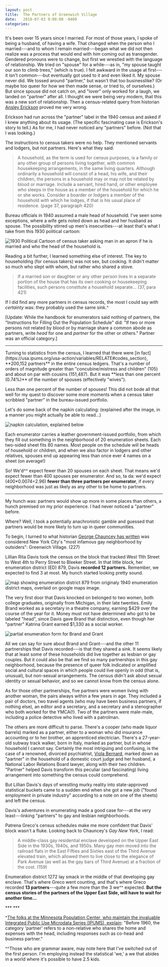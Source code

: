 ```yaml
---
layout: post
title:  The Partners of Greenwich Village
date:   2018-07-03 9:00:00 -0400
categories:
---
```



It's been over 15 years since I married. For most of those years, I spoke of being a husband, of having a wife. That changed when the person who I married---and to whom I remain married---began what we did not then realize was a process that would end with *him* coming out as transgender. Gendered pronouns were to change, but first we wrestled with the language of relationship. We tried on "spouse" for a while---as in, "my spouse taught our son to climb trees," (which is true). I felt awkward in the usage at first---it isn't common---but eventually got used to it and even liked it. My spouse never did. We tossed around "partner," but wasn't that too businesslike? (Or maybe too queer for how we then made sense, or tried to, of ourselves.) But since spouse did not catch on, and "lover" only worked for a laugh, we landed on "partner" after all. I thought we were being very modern, that this was a new sort of relationship. Then a census-related query from historian [Ansley Erickson](http://www.tc.columbia.edu/faculty/ate11/) proved me very wrong.

Erickson had run across the "partner" label in the 1940 census and asked if I knew anything about its usage. (The specific fascinating case is Erickson's story to tell.) As for me, I had never noticed any "partners" before. (Not that I was looking.)

The instructions to census takers were no help. They mentioned servants and lodgers, but not partners.  Here's what they said:
>A household, as the term is used for census purposes, is a family or any other group of persons living together, with common housekeeping arrangements, in the same living quarters. Although ordinarily a household will consist of a head, his wife, and their children, the persons in a household may or may not be related by blood or marriage. Include a servant, hired hand, or other employee who sleeps in the house as a member of the household for which he or she works. Consider a boarder or lodgers a member of the household with which he lodges, if that is his usual place of residence. (page 37, paragraph 420)

Bureau officials in 1940 assumed a male head of household. I've seen some exceptions, where a wife gets noted down as head and her husband as spouse. The possibility stirred up men's insecurities---at least that's what I take from this 1930 political cartoon:

![1930 Political Cartoon of census taker asking man in an apron if he is married and who the head of the household is.](/images/1930_head_household_cartoon.jpg)
<!---Clipping from *Pittsburgh Press* on 21 March 1930 attached to J.E. Routley, Supervisor, 14th of PA to Acting Director Joseph Hill, 21 March 1930 in Entry 215, “Publicity Materials File of the Statistical Research Division” Box 231 Folder: “E-2 Experiences of 1930 Census Supervisors and Enumerators. Criticisms of Census, Etc.” --->

Reading a bit further, I learned something else of interest. The key to householding (for census takers) was not sex, but cooking. It didn't matter so much who slept with whom, but rather who shared a stove.

>If a married son or daughter or any other person lives in a separate portion of the house that has its own cooking or housekeeping facilities, such persons constitute a household separate... (37, para 421)

If I did find any more partners in census records, the most I could say *with certainty* was: they probably used the same sink.^

[Update: While the handbook for enumerators said nothing of partners, the "Instructions for Filling Out the Population Schedule" did: "If two or more persons not related by blood or by marriage share a common abode as partners, write *head* for one and *partner* for the other or others." Partner was an official category.]

<!--- The above quote is from the back of the "Illustrative Example of Completed Population Schedule" for Alaska. Must check it against quote for continental census and also look at the imagined partners there... -->
<!--- Further confirmation. Found in instructions to field supervisors: "The use of the term 'partner' to specify a second or subsequent unrelated member of the household who is *not* a lodger." on page 4 of Shryock's copy of instructions to be used in morning of second day of "Regional Training Conference for Field Supervisory Personnel" notes dated 21 February 1940 in Folder 7, Box 4, Entry P 15, “Census Planning and Management Files, 1940-1963,” RG 29 NARA I.--->


***
<p></p>
Turning to statistics from the census, I learned that there were [in fact](https://usa.ipums.org/usa-action/variables/RELATE#codes_section), **200,152 partners** in the entire census ledgers. That's a number of orders of magnitude greater than "concubine/mistress and children" (105) and about on par with cousins (151,487). But it was **less than one percent (0.74%)** of the number of spouses (effectively "wives").
<!-- All figures derived from the IPUMS variable description for "relate" and the sample "1940 Complete Count"-- see here: https://usa.ipums.org/usa-action/variables/RELATE#codes_section -->

Less than one percent of the number of spouses! This did not bode all that well for my quest to discover some more moments when a census taker scribbled "partner" in the bureau-issued portfolio.

Let's do some back of the napkin calculating: (explained after the image, in a manner you might actually be able to read...)

![napkin calculation, explained below](/images/1940-partner-back-o-napkin.jpg)

Each enumerator carries a leather government-issued portfolio, from which they fill out something in the neighborhood of 20 enumeration sheets. Each two-sided sheet fits 80 names.  Most people on the schedule will be heads of household or children, and when we also factor in lodgers and other relatives, spouses end up appearing less than once ever 4 names on a sheet (on average!)

So! We'd^^ expect fewer than 20 spouses on each sheet. That means we'd expect fewer than 400 spouses per enumerator. And so, ta da: we'd expect (400*0.0074=2.96) **fewer than three partners per enumerator**, if every neighborhood was just as likely as any other to be home to partners.

***
<p></p>

My hunch was: partners would show up more in some places than others, a hunch premised on my prior experience. I had never noticed a "partner" before.

Where? Well, I took a potentially anachronistic gamble and guessed that partners would be more likely to turn up in queer communities.

To begin, I turned to what historian [George Chauncey has written](https://www.amazon.com/Gay-New-York-Culture-1890-1940/dp/0465026214) was considered New York City's "most infamous gay neighborhood by outsiders": Greenwich Village. (227)

<!---George Chauncey: "Gay male residential and commercial enclaves developed in the Bowery, Greenwich Village, Times Square, and Harlem in large part because they were the city's major centers of furnished-room housing for single men. Lesbian enclaves developed for similar reasons in the 1920s in Harlem and the Village, then the city's two primary centers of housing for single women." (136)
on importance of apartments: "Such privacy allowed men to bring gay friends home and allowed couples to live together." (158-159)
"A middle-class gay residential enclave developed on the Upper East Side in the 1930s, 1940s, and 1950s. Many gay men moved into the railroad flats in the East Fifties and Sixties east of the Third Avenue elevated train, which allowed them to live close to the elegance of Park Avenue (as well as the gay bars of Third Avenue) at a fraction of the cost. At the same time, a less wealthy gay enclave developed in the Forties west of Eighth Avenue, as large groups of poorer gay men, often youths, crowded into flats in the old tenements of Hell's Kitchen."(159)
"If the Village was considered the city's most infamous gay neighborhood by outsiders, many gay men themselves regarded Harlem as the most exciting center of gay life. In a segregated city, it was the *only* place where black gay men could congregate in commercial establishments, and they were centrally involved in many of the currents of Harlem culture, from the creative literary circles that constituted the Harlem Renaissance to the blues clubs and basements speakeasies where the poorest of Harlem's residents gathered."(227)

"New York's first substantial lesbian enclaves developed in the Village and Harlem at the same time gay male enclaves did."(228)

"Eugene O'Neill's companions in the Village and Provincetown included the noted gay painters Charles Demuth and Marsden Hartley, and, according to O'Neill's biographer Louis Sheaffer, the playwright based Charles Marsden, the effete, implicitly homosexual character in *Strange Interlude*, on them. Margaret Anderson and her masculinely attired lover, Jane Heap, published the influential *Little Review* from the Village, gathering gay and nongay writers around them." --->

Lillian Rita Davis took the census on the block that tracked West 11th Street to West 4th to Perry Street to Bleeker Street. In that little block, her enumeration district (ED) 879, Davis **recorded 12 partners.** Remember, we expected to find 3 at most. My hunch started looking pretty sound.

![map showing enumeration district 879 from originaly 1940 enumeration district maps, overlaid on google maps image.](/images/1940_ED_Greenwich_Village_overlay.jpg)

The very first door that Davis knocked on belonged to two women, both college graduates, originally from Michigan, in their late twenties. Emily Brand worked as a secretary in a theatre company, earning $429 over the course of the year for it. Money must not have determined who got to be labeled "head", since Davis gave Brand that distinction, even though her "partner" Katrina Grant earned $1,330 as a social worker.

![partial enumeration form for Brand and Grant](/images/1940_ED_879_partners.jpg)  

All we can say for sure about Brand and Grant---and the other 11 partnerships that Davis recorded---is that they shared a sink. It seems likely that at least some of these households did live together as lesbian or gay couples. But it could also be that we find so many partnerships in this gay neighborhood, because the presence of queer folk indicated or amplified social and cultural spaces in which people could live openly in odd (that is, unusual), but non-sexual arrangements. The census didn't ask about sexual identity or sexual behavior, and so we cannot know from the census alone.

As for those other partnerships, five partners were women living with another woman, the pairs always within a few years in age. They included a pair of doctors, two travel agents (who may have been business partners, if nothing else), an editor and a secretary, and a secretary and a stenographer who both worked for the YMCA(!). Two of the partners were male-male, including a police detective who lived with a patrolman.

The others are more difficult to parse. There's a cooper (who made liquor barrels) marked as a partner, either to a woman who did insurance accounting or to her brother, an apprenticed electrician. There's a 27-year-old subway track walker, born in Italy, marked as partner, but in whose household I cannot say. Certainly the most intriguing and confusing, is the case of a renowned, divorced psychiatrist, [Viola Bernard](http://www.columbia.edu/cu/lweb/archival/collections/ldpd_5420220/), marked down as "partner" in the household of a domestic court judge and her husband, a National Labor Relations Board lawyer, along with their two children. "Partner" helped Davis transform this peculiar (and fascinating) living arrangement into something the census could comprehend.

But Lillian Davis's days of wrestling murky reality into state-approved statistical buckets came to a sudden end when she got a new job ("found employment in private industry" according to a note on one of the sheets) and left the census.
<!--- This according to a note scrawled on ED 31-879, sheet 62B--->
<!---
other partners: at 270 West 11th, three partnerships in a row
-same-sex women: (35&38, college grads, both travel agents--so maybe business parnters too?) (27&27, college grad and one-year college, YMCA secretary and stenographer) (25&26, 2 years and 3 years college, secretary banking and editor publishing) (44&42, high school grads, secretary for liquor company and municipal stenographer) (50&50, each one year of college, both physicians one in general practice and one in bacteriology---the bacteriologist is of some repute: Adele Sheplar)
-same-sex men: (26&25, college grad and 1-year college, insurance salesman and newspaper promoter) (35&34, one-year high school and 3 college, police dept detective and patrolman!!)
-unclear: (listed as partner, in household where head is a 28yo woman living with 25yo brother; partner is 27--she is insurance bookkeeper, brother is apprentice electrician and partner is cooper in "liquors"--not entirely clear if partner actually belongs to this household); ( 270 male partner from Italy has 5y elementary education and is trackwalker for IRT subway--OR: at 270 W 4th, not clear who partner is) (viola bernard is 32yo divorced college grad and doctor at psychiatric institute, marked as parter, living with head who is 34yo NLRB lawyer and his 36yo wife who is domestic court judge (Shad and Justine Polier), along with their son, an adopted daughter, and a maid -- what a household!) (36 y/o ladieswear clerk with a year of high school -- the final "partner" may not be propertly labeled or coded---it's unclear who the head is...)
--->

Davis's adventures in enumerating made a good case for---at the very least---linking "partners" to gay and lesbian neighborhoods.

Patrena Greco's census schedules make me more confident that Davis' block wasn't a fluke. Looking back to Chauncey's *Gay New York*, I read:
>A middle-class gay residential enclave developed on the Upper East Side in the 1930s, 1940s, and 1950s. Many gay men moved into the railroad flats in the East Fifties and Sixties east of the Third Avenue elevated train, which allowed them to live close to the elegance of Park Avenue (as well as the gay bars of Third Avenue) at a fraction of the cost. (159)

Enumeration district 1272 lay smack in the middle of that developing gay enclave. That's where Greco went counting, and that's where Greco recorded **13 partners**---quite a few more than the 3 we^^ expected. **But the census stories of the partners of the Upper East Side, will have to wait for another time...**

<P> </P>
<P>  </P>
***
***

^[The folks at the Minnesota Population Center, who maintain the invaluable Integrated Public Use Microdata Series (IPUMS), explain](https://usa.ipums.org/usa-action/variables/RELATE#comparability_section): "Before 1960, the category 'partner' refers to a non-relative who shares the home and expenses with the head, including responses such as co-head and business partner."

^^Those who are grammar aware, may note here that I've switched out of the first person. I'm employing instead the statistical 'we,' a we that abides in a world where it's possible to have 2.5 kids.
